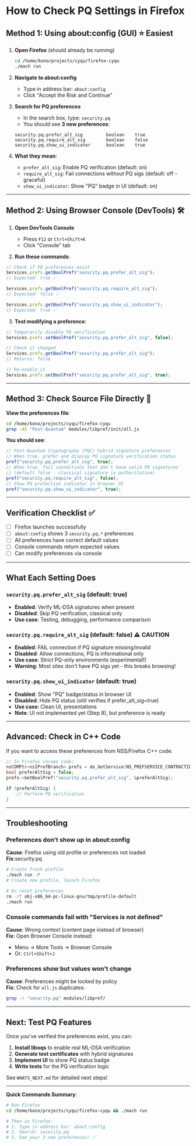 # How to Check PQ Settings in Firefox

## Method 1: Using about:config (GUI) ⭐ Easiest

1. **Open Firefox** (should already be running)
   ```bash
   cd /home/kono/projects/cyqu/firefox-cyqu
   ./mach run
   ```

2. **Navigate to about:config**
   - Type in address bar: `about:config`
   - Click "Accept the Risk and Continue"

3. **Search for PQ preferences**
   - In the search box, type: `security.pq`
   - You should see **3 new preferences**:

   ```
   security.pq.prefer_alt_sig         boolean    true
   security.pq.require_alt_sig        boolean    false  
   security.pq.show_ui_indicator      boolean    true
   ```

4. **What they mean**:
   - `prefer_alt_sig`: Enable PQ verification (default: on)
   - `require_alt_sig`: Fail connections without PQ sigs (default: off - graceful)
   - `show_ui_indicator`: Show "PQ" badge in UI (default: on)

---

## Method 2: Using Browser Console (DevTools) 🛠️

1. **Open DevTools Console**
   - Press `F12` or `Ctrl+Shift+K`
   - Click "Console" tab

2. **Run these commands**:

```javascript
// Check if PQ preferences exist
Services.prefs.getBoolPref("security.pq.prefer_alt_sig");
// Expected: true ✅

Services.prefs.getBoolPref("security.pq.require_alt_sig");
// Expected: false ✅

Services.prefs.getBoolPref("security.pq.show_ui_indicator");
// Expected: true ✅
```

3. **Test modifying a preference**:

```javascript
// Temporarily disable PQ verification
Services.prefs.setBoolPref("security.pq.prefer_alt_sig", false);

// Check it changed
Services.prefs.getBoolPref("security.pq.prefer_alt_sig");
// Returns: false

// Re-enable it
Services.prefs.setBoolPref("security.pq.prefer_alt_sig", true);
```

---

## Method 3: Check Source File Directly 📄

**View the preferences file**:

```bash
cd /home/kono/projects/cyqu/firefox-cyqu
grep -A5 "Post-Quantum" modules/libpref/init/all.js
```

**You should see**:

```javascript
// Post-Quantum Cryptography (PQC) hybrid signature preferences
// When true, prefer and display PQ signature verification status
pref("security.pq.prefer_alt_sig", true);
// When true, fail connections that don't have valid PQ signatures
// (default false - classical signature is authoritative)
pref("security.pq.require_alt_sig", false);
// Show PQ protection indicator in browser UI
pref("security.pq.show_ui_indicator", true);
```

---

## Verification Checklist ✅

- [ ] Firefox launches successfully
- [ ] `about:config` shows 3 `security.pq.*` preferences
- [ ] All preferences have correct default values
- [ ] Console commands return expected values
- [ ] Can modify preferences via console

---

## What Each Setting Does

### `security.pq.prefer_alt_sig` (default: true)
- **Enabled**: Verify ML-DSA signatures when present
- **Disabled**: Skip PQ verification, classical only
- **Use case**: Testing, debugging, performance comparison

### `security.pq.require_alt_sig` (default: false) ⚠️ CAUTION
- **Enabled**: FAIL connection if PQ signature missing/invalid
- **Disabled**: Allow connections, PQ is informational only
- **Use case**: Strict PQ-only environments (experimental!)
- **Warning**: Most sites don't have PQ sigs yet - this breaks browsing!

### `security.pq.show_ui_indicator` (default: true)
- **Enabled**: Show "PQ" badge/status in browser UI
- **Disabled**: Hide PQ status (still verifies if prefer_alt_sig=true)
- **Use case**: Clean UI, presentations
- **Note**: UI not implemented yet (Step 8), but preference is ready

---

## Advanced: Check in C++ Code

If you want to access these preferences from NSS/Firefox C++ code:

```cpp
// In Firefox chrome code:
nsCOMPtr<nsIPrefBranch> prefs = do_GetService(NS_PREFSERVICE_CONTRACTID);
bool preferAltSig = false;
prefs->GetBoolPref("security.pq.prefer_alt_sig", &preferAltSig);

if (preferAltSig) {
    // Perform PQ verification
}
```

---

## Troubleshooting

### Preferences don't show up in about:config
**Cause**: Firefox using old profile or preferences not loaded  
**Fix**:security.pq
```bash
# Create fresh profile
./mach run -P
# Create new profile, launch Firefox

# Or reset preferences
rm -rf obj-x86_64-pc-linux-gnu/tmp/profile-default
./mach run
```

### Console commands fail with "Services is not defined"
**Cause**: Wrong context (content page instead of browser)  
**Fix**: Open Browser Console instead:
- Menu → More Tools → Browser Console
- Or: `Ctrl+Shift+J`

### Preferences show but values won't change
**Cause**: Preferences might be locked by policy  
**Fix**: Check for `all.js` duplicates:
```bash
grep -r "security.pq" modules/libpref/
```

---

## Next: Test PQ Features

Once you've verified the preferences exist, you can:

1. **Install liboqs** to enable real ML-DSA verification
2. **Generate test certificates** with hybrid signatures
3. **Implement UI** to show PQ status badge
4. **Write tests** for the PQ verification logic

See `WHATS_NEXT.md` for detailed next steps!

---

**Quick Commands Summary**:

```bash
# Run Firefox
cd /home/kono/projects/cyqu/firefox-cyqu && ./mach run

# Then in Firefox:
# 1. Type in address bar: about:config
# 2. Search: security.pq
# 3. See your 3 new preferences! ✅
```
